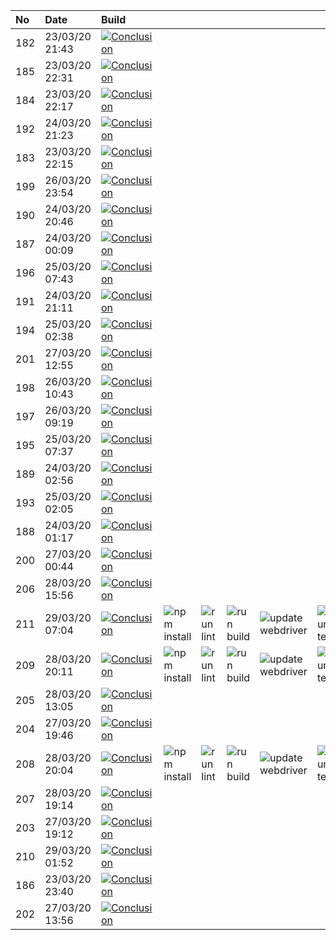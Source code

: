 | No  | Date           | Build                                                                                                                                                                   |                                                                      |                                                                |                                                                  |                                                                                |                                                                |
| :-- | :------------- | :---------------------------------------------------------------------------------------------------------------------------------------------------------------------- | :------------------------------------------------------------------- | :------------------------------------------------------------- | :--------------------------------------------------------------- | :----------------------------------------------------------------------------- | :------------------------------------------------------------- |
| 182 | 23/03/20 21:43 | [![Conclusion](https://img.shields.io/badge/build-pass-brightgreen)](https://github.com/e2e-boilerplate/protractor-typescript-tsc-jasmine-expect/actions/runs/61854196) |                                                                      |                                                                |                                                                  |                                                                                |                                                                |
| 185 | 23/03/20 22:31 | [![Conclusion](https://img.shields.io/badge/build-pass-brightgreen)](https://github.com/e2e-boilerplate/protractor-typescript-tsc-jasmine-expect/actions/runs/61904783) |                                                                      |                                                                |                                                                  |                                                                                |                                                                |
| 184 | 23/03/20 22:17 | [![Conclusion](https://img.shields.io/badge/build-pass-brightgreen)](https://github.com/e2e-boilerplate/protractor-typescript-tsc-jasmine-expect/actions/runs/61899944) |                                                                      |                                                                |                                                                  |                                                                                |                                                                |
| 192 | 24/03/20 21:23 | [![Conclusion](https://img.shields.io/badge/build-pass-brightgreen)](https://github.com/e2e-boilerplate/protractor-typescript-tsc-jasmine-expect/actions/runs/62659625) |                                                                      |                                                                |                                                                  |                                                                                |                                                                |
| 183 | 23/03/20 22:15 | [![Conclusion](https://img.shields.io/badge/build-pass-brightgreen)](https://github.com/e2e-boilerplate/protractor-typescript-tsc-jasmine-expect/actions/runs/61899670) |                                                                      |                                                                |                                                                  |                                                                                |                                                                |
| 199 | 26/03/20 23:54 | [![Conclusion](https://img.shields.io/badge/build-pass-brightgreen)](https://github.com/e2e-boilerplate/protractor-typescript-tsc-jasmine-expect/actions/runs/64316384) |                                                                      |                                                                |                                                                  |                                                                                |                                                                |
| 190 | 24/03/20 20:46 | [![Conclusion](https://img.shields.io/badge/build-pass-brightgreen)](https://github.com/e2e-boilerplate/protractor-typescript-tsc-jasmine-expect/actions/runs/62642201) |                                                                      |                                                                |                                                                  |                                                                                |                                                                |
| 187 | 24/03/20 00:09 | [![Conclusion](https://img.shields.io/badge/build-pass-brightgreen)](https://github.com/e2e-boilerplate/protractor-typescript-tsc-jasmine-expect/actions/runs/61947741) |                                                                      |                                                                |                                                                  |                                                                                |                                                                |
| 196 | 25/03/20 07:43 | [![Conclusion](https://img.shields.io/badge/build-pass-brightgreen)](https://github.com/e2e-boilerplate/protractor-typescript-tsc-jasmine-expect/actions/runs/62952769) |                                                                      |                                                                |                                                                  |                                                                                |                                                                |
| 191 | 24/03/20 21:11 | [![Conclusion](https://img.shields.io/badge/build-pass-brightgreen)](https://github.com/e2e-boilerplate/protractor-typescript-tsc-jasmine-expect/actions/runs/62657074) |                                                                      |                                                                |                                                                  |                                                                                |                                                                |
| 194 | 25/03/20 02:38 | [![Conclusion](https://img.shields.io/badge/build-pass-brightgreen)](https://github.com/e2e-boilerplate/protractor-typescript-tsc-jasmine-expect/actions/runs/62788330) |                                                                      |                                                                |                                                                  |                                                                                |                                                                |
| 201 | 27/03/20 12:55 | [![Conclusion](https://img.shields.io/badge/build-pass-brightgreen)](https://github.com/e2e-boilerplate/protractor-typescript-tsc-jasmine-expect/actions/runs/64760339) |                                                                      |                                                                |                                                                  |                                                                                |                                                                |
| 198 | 26/03/20 10:43 | [![Conclusion](https://img.shields.io/badge/build-pass-brightgreen)](https://github.com/e2e-boilerplate/protractor-typescript-tsc-jasmine-expect/actions/runs/63864165) |                                                                      |                                                                |                                                                  |                                                                                |                                                                |
| 197 | 26/03/20 09:19 | [![Conclusion](https://img.shields.io/badge/build-pass-brightgreen)](https://github.com/e2e-boilerplate/protractor-typescript-tsc-jasmine-expect/actions/runs/63810054) |                                                                      |                                                                |                                                                  |                                                                                |                                                                |
| 195 | 25/03/20 07:37 | [![Conclusion](https://img.shields.io/badge/build-pass-brightgreen)](https://github.com/e2e-boilerplate/protractor-typescript-tsc-jasmine-expect/actions/runs/62951443) |                                                                      |                                                                |                                                                  |                                                                                |                                                                |
| 189 | 24/03/20 02:56 | [![Conclusion](https://img.shields.io/badge/build-pass-brightgreen)](https://github.com/e2e-boilerplate/protractor-typescript-tsc-jasmine-expect/actions/runs/62011324) |                                                                      |                                                                |                                                                  |                                                                                |                                                                |
| 193 | 25/03/20 02:05 | [![Conclusion](https://img.shields.io/badge/build-pass-brightgreen)](https://github.com/e2e-boilerplate/protractor-typescript-tsc-jasmine-expect/actions/runs/62775648) |                                                                      |                                                                |                                                                  |                                                                                |                                                                |
| 188 | 24/03/20 01:17 | [![Conclusion](https://img.shields.io/badge/build-pass-brightgreen)](https://github.com/e2e-boilerplate/protractor-typescript-tsc-jasmine-expect/actions/runs/61973931) |                                                                      |                                                                |                                                                  |                                                                                |                                                                |
| 200 | 27/03/20 00:44 | [![Conclusion](https://img.shields.io/badge/build-pass-brightgreen)](https://github.com/e2e-boilerplate/protractor-typescript-tsc-jasmine-expect/actions/runs/64338479) |                                                                      |                                                                |                                                                  |                                                                                |                                                                |
| 206 | 28/03/20 15:56 | [![Conclusion](https://img.shields.io/badge/build-pass-brightgreen)](https://github.com/e2e-boilerplate/protractor-typescript-tsc-jasmine-expect/actions/runs/65439872) |                                                                      |                                                                |                                                                  |                                                                                |                                                                |
| 211 | 29/03/20 07:04 | [![Conclusion](https://img.shields.io/badge/build-pass-brightgreen)](https://github.com/e2e-boilerplate/protractor-typescript-tsc-jasmine-expect/actions/runs/65777977) | ![npm install](https://img.shields.io/badge/npm-install-brightgreen) | ![run lint](https://img.shields.io/badge/run-lint-brightgreen) | ![run build](https://img.shields.io/badge/run-build-brightgreen) | ![update webdriver](https://img.shields.io/badge/update-webdriver-brightgreen) | ![run test](https://img.shields.io/badge/run-test-brightgreen) |
| 209 | 28/03/20 20:11 | [![Conclusion](https://img.shields.io/badge/build-pass-brightgreen)](https://github.com/e2e-boilerplate/protractor-typescript-tsc-jasmine-expect/actions/runs/65544978) | ![npm install](https://img.shields.io/badge/npm-install-brightgreen) | ![run lint](https://img.shields.io/badge/run-lint-brightgreen) | ![run build](https://img.shields.io/badge/run-build-brightgreen) | ![update webdriver](https://img.shields.io/badge/update-webdriver-brightgreen) | ![run test](https://img.shields.io/badge/run-test-brightgreen) |
| 205 | 28/03/20 13:05 | [![Conclusion](https://img.shields.io/badge/build-pass-brightgreen)](https://github.com/e2e-boilerplate/protractor-typescript-tsc-jasmine-expect/actions/runs/65373818) |                                                                      |                                                                |                                                                  |                                                                                |                                                                |
| 204 | 27/03/20 19:46 | [![Conclusion](https://img.shields.io/badge/build-pass-brightgreen)](https://github.com/e2e-boilerplate/protractor-typescript-tsc-jasmine-expect/actions/runs/64985285) |                                                                      |                                                                |                                                                  |                                                                                |                                                                |
| 208 | 28/03/20 20:04 | [![Conclusion](https://img.shields.io/badge/build-pass-brightgreen)](https://github.com/e2e-boilerplate/protractor-typescript-tsc-jasmine-expect/actions/runs/65533116) | ![npm install](https://img.shields.io/badge/npm-install-brightgreen) | ![run lint](https://img.shields.io/badge/run-lint-brightgreen) | ![run build](https://img.shields.io/badge/run-build-brightgreen) | ![update webdriver](https://img.shields.io/badge/update-webdriver-brightgreen) | ![run test](https://img.shields.io/badge/run-test-brightgreen) |
| 207 | 28/03/20 19:14 | [![Conclusion](https://img.shields.io/badge/build-pass-brightgreen)](https://github.com/e2e-boilerplate/protractor-typescript-tsc-jasmine-expect/actions/runs/65521210) |                                                                      |                                                                |                                                                  |                                                                                |                                                                |
| 203 | 27/03/20 19:12 | [![Conclusion](https://img.shields.io/badge/build-pass-brightgreen)](https://github.com/e2e-boilerplate/protractor-typescript-tsc-jasmine-expect/actions/runs/64974172) |                                                                      |                                                                |                                                                  |                                                                                |                                                                |
| 210 | 29/03/20 01:52 | [![Conclusion](https://img.shields.io/badge/build-pass-brightgreen)](https://github.com/e2e-boilerplate/protractor-typescript-tsc-jasmine-expect/actions/runs/65663506) |                                                                      |                                                                |                                                                  |                                                                                |                                                                |
| 186 | 23/03/20 23:40 | [![Conclusion](https://img.shields.io/badge/build-pass-brightgreen)](https://github.com/e2e-boilerplate/protractor-typescript-tsc-jasmine-expect/actions/runs/61932728) |                                                                      |                                                                |                                                                  |                                                                                |                                                                |
| 202 | 27/03/20 13:56 | [![Conclusion](https://img.shields.io/badge/build-pass-brightgreen)](https://github.com/e2e-boilerplate/protractor-typescript-tsc-jasmine-expect/actions/runs/64798655) |                                                                      |                                                                |                                                                  |                                                                                |                                                                |